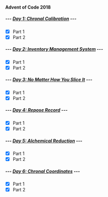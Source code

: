 #### Advent of Code 2018

##### --- [Day 1: Chronal Calibration](d01) ---
- [x] Part 1
- [x] Part 2

##### --- [Day 2: Inventory Management System](d02) ---
- [x] Part 1
- [x] Part 2

##### --- [Day 3: No Matter How You Slice It](d03) ---
- [x] Part 1
- [x] Part 2

##### --- [Day 4: Repose Record](d04) ---
- [x] Part 1
- [x] Part 2

##### --- [Day 5: Alchemical Reduction](d05) ---
- [x] Part 1
- [x] Part 2

##### --- [Day 6: Chronal Coordinates](d06) ---
- [x] Part 1
- [x] Part 2
